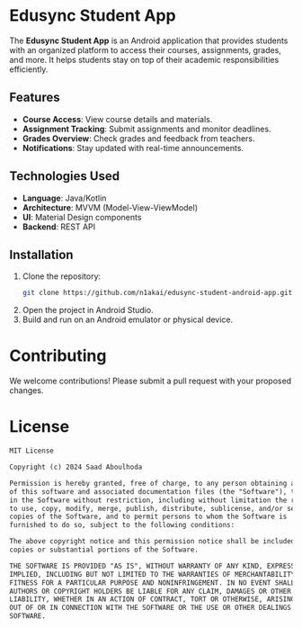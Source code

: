 # Edusync Student App

The **Edusync Student App** is an Android application that provides students with an organized platform to access their courses, assignments, grades, and more. It helps students stay on top of their academic responsibilities efficiently.

## Features

- **Course Access**: View course details and materials.
- **Assignment Tracking**: Submit assignments and monitor deadlines.
- **Grades Overview**: Check grades and feedback from teachers.
- **Notifications**: Stay updated with real-time announcements.

## Technologies Used

- **Language**: Java/Kotlin
- **Architecture**: MVVM (Model-View-ViewModel)
- **UI**: Material Design components
- **Backend**: REST API

## Installation

1. Clone the repository:
   ```bash
   git clone https://github.com/n1akai/edusync-student-android-app.git
2. Open the project in Android Studio.
3. Build and run on an Android emulator or physical device.

# Contributing
We welcome contributions! Please submit a pull request with your proposed changes.

# License
```markdown
MIT License

Copyright (c) 2024 Saad Aboulhoda

Permission is hereby granted, free of charge, to any person obtaining a copy
of this software and associated documentation files (the "Software"), to deal
in the Software without restriction, including without limitation the rights
to use, copy, modify, merge, publish, distribute, sublicense, and/or sell
copies of the Software, and to permit persons to whom the Software is
furnished to do so, subject to the following conditions:

The above copyright notice and this permission notice shall be included in all
copies or substantial portions of the Software.

THE SOFTWARE IS PROVIDED "AS IS", WITHOUT WARRANTY OF ANY KIND, EXPRESS OR
IMPLIED, INCLUDING BUT NOT LIMITED TO THE WARRANTIES OF MERCHANTABILITY,
FITNESS FOR A PARTICULAR PURPOSE AND NONINFRINGEMENT. IN NO EVENT SHALL THE
AUTHORS OR COPYRIGHT HOLDERS BE LIABLE FOR ANY CLAIM, DAMAGES OR OTHER
LIABILITY, WHETHER IN AN ACTION OF CONTRACT, TORT OR OTHERWISE, ARISING FROM,
OUT OF OR IN CONNECTION WITH THE SOFTWARE OR THE USE OR OTHER DEALINGS IN THE
SOFTWARE.
